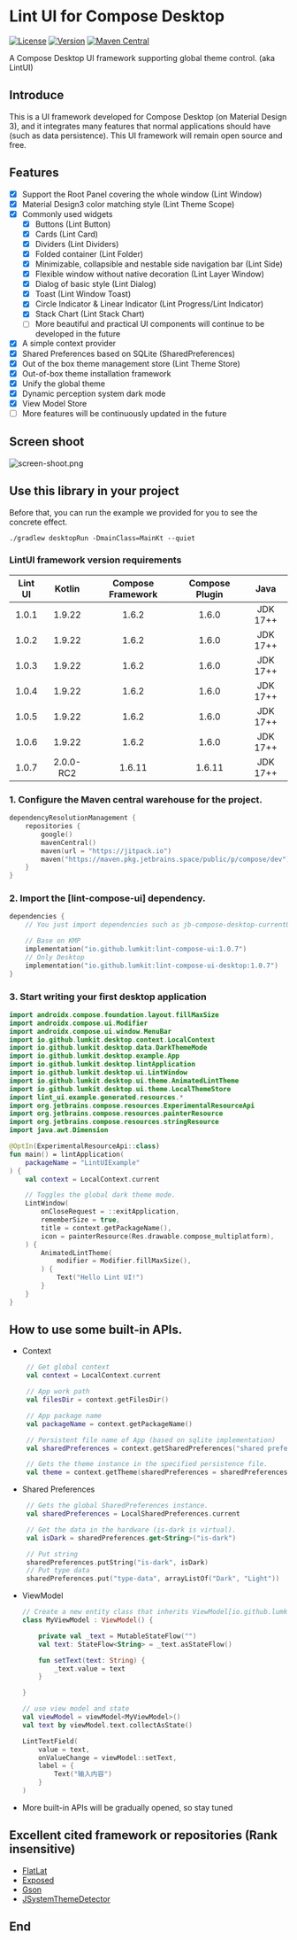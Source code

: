 # Lint UI for Compose Desktop

[![License](https://img.shields.io/github/license/lumkit/lint-ui)](LICENSE)
[![Version](https://img.shields.io/github/v/release/lumkit/lint-ui?include_prereleases)](https://github.com/lumkit/lint-ui/releases)
[![Maven Central](https://img.shields.io/maven-central/v/io.github.lumkit/lint-compose-ui)](https://central.sonatype.com/artifact/io.github.lumkit/lint-compose-ui/)

A Compose Desktop UI framework supporting global theme control. (aka LintUI)

## Introduce

This is a UI framework developed for Compose Desktop (on Material Design 3),
and it integrates many features that normal applications
should have (such as data persistence).
This UI framework will remain open source and free.

## Features

- [x] Support the Root Panel covering the whole window (Lint Window)
- [x] Material Design3 color matching style (Lint Theme Scope)
- [x] Commonly used widgets
    - [x] Buttons (Lint Button)
    - [x] Cards (Lint Card)
    - [x] Dividers (Lint Dividers)
    - [x] Folded container (Lint Folder)
    - [x] Minimizable, collapsible and nestable side navigation bar (Lint Side)
    - [x] Flexible window without native decoration (Lint Layer Window)
    - [x] Dialog of basic style (Lint Dialog)
    - [x] Toast (Lint Window Toast)
    - [x] Circle Indicator & Linear Indicator (Lint Progress/Lint Indicator)
    - [x] Stack Chart (Lint Stack Chart)
    - [ ] More beautiful and practical UI components will continue to be developed in the future
- [x] A simple context provider
- [x] Shared Preferences based on SQLite (SharedPreferences)
- [x] Out of the box theme management store (Lint Theme Store)
- [x] Out-of-box theme installation framework
- [x] Unify the global theme
- [x] Dynamic perception system dark mode
- [x] View Model Store
- [ ] More features will be continuously updated in the future

## Screen shoot

![screen-shoot.png](static/img/screen-shoot.png)

## Use this library in your project

Before that, you can run the example we provided for you to see the concrete effect.

```shell
./gradlew desktopRun -DmainClass=MainKt --quiet
```

### LintUI framework version requirements

| Lint UI |  Kotlin   | Compose Framework | Compose Plugin |   Java   |
|:-------:|:---------:|:-----------------:|:--------------:|:--------:|
|  1.0.1  |  1.9.22   |       1.6.2       |     1.6.0      | JDK 17++ |
|  1.0.2  |  1.9.22   |       1.6.2       |     1.6.0      | JDK 17++ |
|  1.0.3  |  1.9.22   |       1.6.2       |     1.6.0      | JDK 17++ |
|  1.0.4  |  1.9.22   |       1.6.2       |     1.6.0      | JDK 17++ |
|  1.0.5  |  1.9.22   |       1.6.2       |     1.6.0      | JDK 17++ |
|  1.0.6  |  1.9.22   |       1.6.2       |     1.6.0      | JDK 17++ |
|  1.0.7  | 2.0.0-RC2 |      1.6.11       |     1.6.11     | JDK 17++ |

### 1. Configure the Maven central warehouse for the project.

```kotlin
dependencyResolutionManagement {
    repositories {
        google()
        mavenCentral()
        maven(url = "https://jitpack.io")
        maven("https://maven.pkg.jetbrains.space/public/p/compose/dev")
    }
}
```

### 2. Import the [lint-compose-ui] dependency.

```kotlin
dependencies {
    // You just import dependencies such as jb-compose-desktop-currentOs and jb-compose-components-resources.

    // Base on KMP
    implementation("io.github.lumkit:lint-compose-ui:1.0.7")
    // Only Desktop
    implementation("io.github.lumkit:lint-compose-ui-desktop:1.0.7")
}
```

### 3. Start writing your first desktop application

```kotlin
import androidx.compose.foundation.layout.fillMaxSize
import androidx.compose.ui.Modifier
import androidx.compose.ui.window.MenuBar
import io.github.lumkit.desktop.context.LocalContext
import io.github.lumkit.desktop.data.DarkThemeMode
import io.github.lumkit.desktop.example.App
import io.github.lumkit.desktop.lintApplication
import io.github.lumkit.desktop.ui.LintWindow
import io.github.lumkit.desktop.ui.theme.AnimatedLintTheme
import io.github.lumkit.desktop.ui.theme.LocalThemeStore
import lint_ui.example.generated.resources.*
import org.jetbrains.compose.resources.ExperimentalResourceApi
import org.jetbrains.compose.resources.painterResource
import org.jetbrains.compose.resources.stringResource
import java.awt.Dimension

@OptIn(ExperimentalResourceApi::class)
fun main() = lintApplication(
    packageName = "LintUIExample"
) {
    val context = LocalContext.current

    // Toggles the global dark theme mode.
    LintWindow(
        onCloseRequest = ::exitApplication,
        rememberSize = true,
        title = context.getPackageName(),
        icon = painterResource(Res.drawable.compose_multiplatform),
    ) {
        AnimatedLintTheme(
            modifier = Modifier.fillMaxSize(),
        ) {
            Text("Hello Lint UI!")
        }
    }
}
```

## How to use some built-in APIs.

* Context
   ```kotlin
    // Get global context
    val context = LocalContext.current

    // App work path
    val filesDir = context.getFilesDir()

    // App package name
    val packageName = context.getPackageName()

    // Persistent file name of App (based on sqlite implementation)
    val sharedPreferences = context.getSharedPreferences("shared preference file name")

    // Gets the theme instance in the specified persistence file.
    val theme = context.getTheme(sharedPreferences = sharedPreferences)
   ```

* Shared Preferences
   ```kotlin
    // Gets the global SharedPreferences instance.
    val sharedPreferences = LocalSharedPreferences.current

    // Get the data in the hardware (is-dark is virtual).
    val isDark = sharedPreferences.get<String>("is-dark")

    // Put string
    sharedPreferences.putString("is-dark", isDark)
    // Put type data
    sharedPreferences.put("type-data", arrayListOf("Dark", "Light"))
   ```

* ViewModel
  ```kotlin
  // Create a new entity class that inherits ViewModel[io.github.lumkit.desktop.lifecycle.ViewModel], such as "MyViewModel".
  class MyViewModel : ViewModel() {
  
      private val _text = MutableStateFlow("")
      val text: StateFlow<String> = _text.asStateFlow()
  
      fun setText(text: String) {
          _text.value = text
      }
  
  }
  
  // use view model and state
  val viewModel = viewModel<MyViewModel>()
  val text by viewModel.text.collectAsState()
  
  LintTextField(
      value = text,
      onValueChange = viewModel::setText,
      label = {
          Text("输入内容")
      }
  )
  ```

* More built-in APIs will be gradually opened, so stay tuned

## Excellent cited framework or repositories (Rank insensitive)

* [FlatLat](https://github.com/JFormDesigner/FlatLaf)
* [Exposed](https://github.com/JetBrains/Exposed)
* [Gson](https://github.com/google/gson)
* [JSystemThemeDetector](https://github.com/Dansoftowner/jSystemThemeDetector)

## End